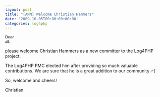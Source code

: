 ```yaml
---
layout: post
title: "[ANN] Welcome Christian Hammers"
date: '2009-10-05T00:00:00+00:00'
categories: log4php
---
```

<span class="Apple-style-span" style="border-collapse: collapse; font-family: arial, sans-serif; font-size: 13px; white-space: pre-wrap; -webkit-border-horizontal-spacing: 2px; -webkit-border-vertical-spacing: 2px; ">Dear all,

please welcome Christian Hammers as a new committer to the Log4PHP project.

The Log4PHP PMC elected him after providing so much valuable contributions. We are sure that he is a great addition to our community :-)

So, welcome and cheers!

Christian</span>
